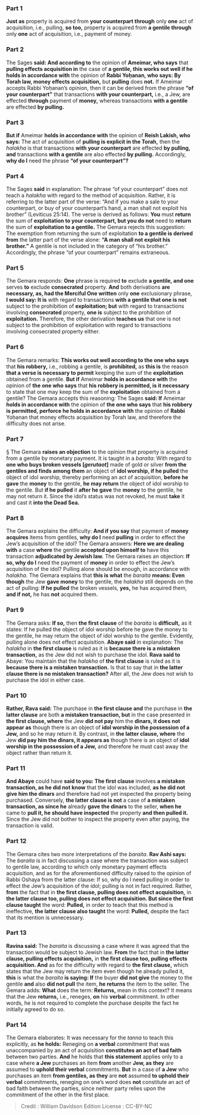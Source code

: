 
### Part 1
<b>Just as</b> property is acquired from <b>your counterpart through</b> only <b>one</b> act of acquisition, i.e., pulling, <b>so too,</b> property is acquired from <b>a gentile through</b> only <b>one</b> act of acquisition, i.e., payment of money.

### Part 2
The Sages <b>said: And according to</b> the opinion of <b>Ameimar, who says</b> that <b>pulling effects acquisition in</b> the case of <b>a gentile, this works out well if he holds in accordance with</b> the opinion of <b>Rabbi Yoḥanan, who says: By Torah law, money effects acquisition,</b> but <b>pulling</b> does <b>not.</b> If Ameimar accepts Rabbi Yoḥanan’s opinion, then it can be derived from the phrase <b>“of your counterpart”</b> that transactions <b>with your counterpart,</b> i.e., a Jew, are effected <b>through</b> payment of <b>money,</b> whereas transactions <b>with a gentile</b> are effected <b>by pulling.</b>

### Part 3
<b>But if</b> Ameimar <b>holds in accordance with</b> the opinion of <b>Reish Lakish, who says:</b> The act of acquisition of <b>pulling is explicit in the Torah,</b> then the <i>halakha</i> is that transactions <b>with your counterpart</b> are effected <b>by pulling, and</b> transactions <b>with a gentile</b> are also effected <b>by pulling.</b> Accordingly, <b>why do I</b> need the phrase <b>“of your counterpart”?</b>

### Part 4
The Sages <b>said</b> in explanation: The phrase “of your counterpart” does not teach a <i>halakha</i> with regard to the method of acquisition. Rather, it is referring to the latter part of the verse: “And if you make a sale to your counterpart, or buy of your counterpart’s hand, a man shall not exploit his brother” (Leviticus 25:14). The verse is derived as follows: <b>You</b> must <b>return</b> the sum of <b>exploitation to your counterpart, but you do not</b> need to <b>return</b> the sum of <b>exploitation to a gentile.</b> The Gemara rejects this suggestion: The exemption from returning the sum of exploitation <b>to a gentile is derived from</b> the latter part of the verse alone: <b>“A man shall not exploit his brother.”</b> A gentile is not included in the category of “his brother.” Accordingly, the phrase “of your counterpart” remains extraneous.

### Part 5
The Gemara responds: <b>One</b> phrase is required <b>to</b> exclude <b>a gentile, and one</b> serves <b>to</b> exclude <b>consecrated</b> property. <b>And</b> both derivations <b>are necessary, as, had the Merciful One written</b> only <b>one</b> exclusionary phrase, <b>I would say: It is</b> with regard to transactions <b>with a gentile that one is not</b> subject to the prohibition of <b>exploitation; but</b> with regard to transactions involving <b>consecrated</b> property, <b>one is</b> subject to the prohibition of <b>exploitation.</b> Therefore, the other derivation <b>teaches us</b> that one is not subject to the prohibition of exploitation with regard to transactions involving consecrated property either.

### Part 6
The Gemara remarks: <b>This works out well according to the one who says</b> that <b>his robbery,</b> i.e., robbing a gentile, is <b>prohibited,</b> as <b>this is</b> the reason <b>that a verse is necessary to permit</b> keeping the sum of the <b>exploitation</b> obtained from a gentile. <b>But if</b> Ameimar <b>holds in accordance with</b> the opinion of <b>the one who says</b> that <b>his robbery is permitted, is it necessary</b> to state that one may keep the sum of the <b>exploitation</b> obtained from a gentile? The Gemara accepts this reasoning: The Sages <b>said: If</b> Ameimar <b>holds in accordance with</b> the opinion of <b>the one who says</b> that <b>his robbery is permitted, perforce he holds in accordance with</b> the opinion of <b>Rabbi</b> Yoḥanan that money effects acquisition by Torah law, and therefore the difficulty does not arise.

### Part 7
§ The Gemara <b>raises an objection</b> to the opinion that property is acquired from a gentile by monetary payment. It is taught in a <i>baraita</i>: With regard to <b>one who buys broken vessels [<i>gerutaot</i>]</b> made of gold or silver <b>from the gentiles and finds among them</b> an object of <b>idol worship, if he pulled</b> the object of idol worship, thereby performing an act of acquisition, <b>before he gave</b> the <b>money</b> to the gentile, <b>he may return</b> the object of idol worship to the gentile. But <b>if he pulled</b> it <b>after he gave</b> the <b>money</b> to the gentile, he may not return it. Since the idol’s status was not revoked, he must <b>take</b> it and cast it <b>into the Dead Sea.</b>

### Part 8
The Gemara explains the difficulty: <b>And if you say</b> that payment of <b>money acquires</b> items from gentiles, <b>why do I</b> need <b>pulling</b> in order to effect the Jew’s acquisition of the idol? The Gemara answers: <b>Here we are dealing with</b> a case <b>where</b> the gentile <b>accepted upon himself to</b> have this transaction <b>adjudicated by Jewish law.</b> The Gemara raises an objection: <b>If so, why do I</b> need the payment of <b>money</b> in order to effect the Jew’s acquisition of the idol? Pulling alone should be enough, in accordance with <i>halakha</i>. The Gemara explains that <b>this is what</b> the <i>baraita</i> <b>means: Even though</b> the Jew <b>gave money</b> to the gentile, the <i>halakha</i> still depends on the act of pulling: <b>If he pulled</b> the broken vessels, <b>yes,</b> he has acquired them, <b>and if not,</b> he has <b>not</b> acquired them.

### Part 9
The Gemara asks: <b>If so,</b> then <b>the first clause</b> of the <i>baraita</i> is <b>difficult,</b> as it states: If he pulled the object of idol worship before he gave the money to the gentile, he may return the object of idol worship to the gentile. Evidently, pulling alone does not effect acquisition. <b>Abaye said</b> in explanation: The <i>halakha</i> in <b>the first clause</b> is ruled as it is <b>because there is a mistaken transaction,</b> as the Jew did not wish to purchase the idol. <b>Rava said to</b> Abaye: You maintain that the <i>halakha</i> of <b>the first clause</b> is ruled as it is <b>because there is a mistaken transaction.</b> Is that to say that in <b>the latter clause there is no mistaken transaction?</b> After all, the Jew does not wish to purchase the idol in either case.

### Part 10
<b>Rather, Rava said:</b> The purchase in <b>the first clause and</b> the purchase in <b>the latter clause</b> are both <b>a mistaken transaction, but</b> in the case presented in <b>the first clause, where</b> the Jew <b>did not pay</b> him the <b>dinars, it does not appear as</b> though there is an object of <b>idol worship in the possession of a Jew,</b> and so he may return it. By contrast, in <b>the latter clause, where</b> the Jew <b>did pay him the dinars, it appears as</b> though there is an object of <b>idol worship in the possession of a Jew,</b> and therefore he must cast away the object rather than return it.

### Part 11
<b>And Abaye</b> could have <b>said to you: The first clause</b> involves <b>a mistaken transaction, as he did not know</b> that the idol was included, <b>as he did not give him the dinars</b> and therefore had not yet inspected the property being purchased. Conversely, <b>the latter clause is not</b> a case of <b>a mistaken transaction, as since he</b> already <b>gave the dinars</b> to the seller, <b>when he</b> came to <b>pull it, he should have inspected</b> the property <b>and then pulled it.</b> Since the Jew did not bother to inspect the property even after paying, the transaction is valid.

### Part 12
The Gemara cites two more interpretations of the <i>baraita</i>. <b>Rav Ashi says:</b> The <i>baraita</i> is in fact discussing a case where the transaction was subject to gentile law, according to which only monetary payment effects acquisition, and as for the aforementioned difficulty raised to the opinion of Rabbi Oshaya from the latter clause: If so, why do I need pulling in order to effect the Jew’s acquisition of the idol; pulling is not in fact required. Rather, <b>from</b> the fact that in <b>the first clause, pulling does not effect acquisition,</b> in <b>the latter clause too, pulling does not effect acquisition. But since the first clause taught</b> the word: <b>Pulled,</b> in order to teach that this method is ineffective, <b>the latter clause also taught</b> the word: <b>Pulled,</b> despite the fact that its mention is unnecessary.

### Part 13
<b>Ravina said:</b> The <i>baraita</i> is discussing a case where it was agreed that the transaction would be subject to Jewish law. <b>From</b> the fact that in <b>the latter clause, pulling effects acquisition,</b> in <b>the first clause too, pulling effects acquisition. And</b> as for the difficulty with regard to <b>the first clause,</b> which states that the Jew may return the item even though he already pulled it, <b>this</b> is what the <i>baraita</i> <b>is saying: If</b> the buyer <b>did not give</b> the money to the gentile <b>and</b> also <b>did not pull</b> the item, <b>he returns</b> the item to the seller. The Gemara adds: <b>What</b> does the term: <b>Returns,</b> mean in this context? It means that the Jew <b>returns,</b> i.e., reneges, <b>on</b> his <b>verbal</b> commitment. In other words, he is not required to complete the purchase despite the fact he initially agreed to do so.

### Part 14
The Gemara elaborates: It was necessary for the <i>tanna</i> to teach this explicitly, as <b>he holds:</b> Reneging on <b>a verbal</b> commitment that was unaccompanied by an act of acquisition <b>constitutes an act of bad faith</b> between two parties. <b>And</b> he holds that <b>this statement</b> applies only to a case where <b>a Jew</b> purchases an item <b>from</b> another <b>Jew, as they</b> are assumed to <b>uphold their verbal</b> commitments. <b>But</b> in a case of <b>a Jew</b> who purchases an item <b>from gentiles, as they</b> are <b>not</b> assumed <b>to uphold their verbal</b> commitments, reneging on one’s word does <b>not</b> constitute an act of bad faith between the parties, since neither party relies upon the commitment of the other in the first place.

>Credit : William Davidson Edition
>License : CC-BY-NC